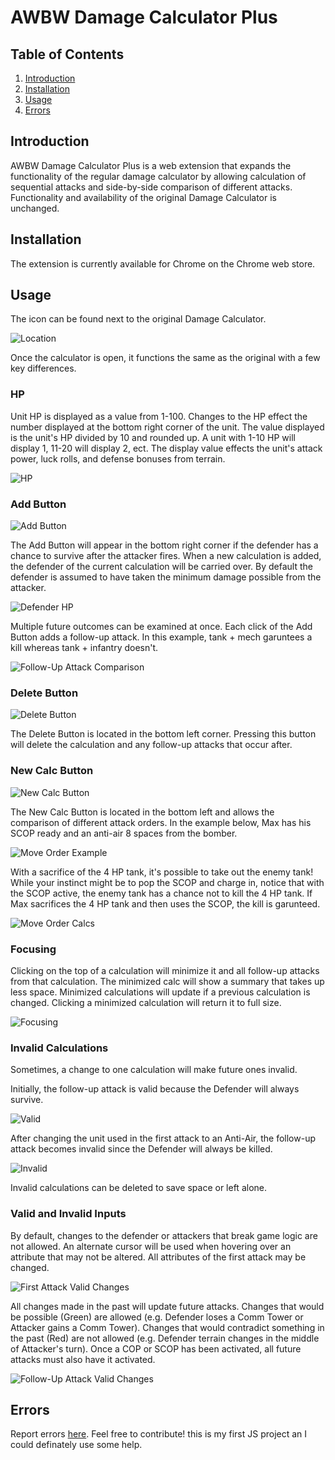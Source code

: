 # AWBW Damage Calculator Plus

## Table of Contents
1. [Introduction](#introduction)
2. [Installation](#installation)
3. [Usage](#usage)
4. [Errors](#errors)

## Introduction
AWBW Damage Calculator Plus is a web extension that expands the functionality of the regular damage calculator by allowing calculation of sequential attacks and side-by-side comparison of different attacks. 
Functionality and availability of the original Damage Calculator is unchanged.

## Installation
The extension is currently available for Chrome on the Chrome web store.

## Usage
The icon can be found next to the original Damage Calculator.

![Location](images/tutorial/toggle_location.png)

Once the calculator is open, it functions the same as the original with a few key differences.

### HP
Unit HP is displayed as a value from 1-100. Changes to the HP effect the number displayed at the bottom right corner of the unit. 
The value displayed is the unit's HP divided by 10 and rounded up. A unit with 1-10 HP will display 1, 11-20 will display 2, ect.
The display value effects the unit's attack power, luck rolls, and defense bonuses from terrain. 

![HP](images/tutorial/hp_display.png)

### Add Button
![Add Button](images/add_icon.png)

The Add Button will appear in the bottom right corner if the defender has a chance to survive after the attacker fires.
When a new calculation is added, the defender of the current calculation will be carried over. By default the defender is assumed to have taken the minimum damage possible from the attacker.

![Defender HP](images/tutorial/defender_hp.png)

Multiple future outcomes can be examined at once. Each click of the Add Button adds a follow-up attack.
In this example, tank + mech garuntees a kill whereas tank + infantry doesn't.

![Follow-Up Attack Comparison](images/tutorial/multiple_paths.png)

### Delete Button
![Delete Button](images/delete_icon.png)

The Delete Button is located in the bottom left corner. Pressing this button will delete the calculation and any follow-up attacks that occur after.

### New Calc Button
![New Calc Button](images/new_calc_icon_20x20.png)

The New Calc Button is located in the bottom left and allows the comparison of different attack orders. 
In the example below, Max has his SCOP ready and an anti-air 8 spaces from the bomber. 

![Move Order Example](images/tutorial/calc_comparison_game.png)

With a sacrifice of the 4 HP tank, it's possible to take out the enemy tank! While your instinct might be to pop the SCOP and charge in, notice that with the SCOP active, the enemy tank has a chance not to kill the 4 HP tank. If Max sacrifices the 4 HP tank and then uses the SCOP, the kill is garunteed.

![Move Order Calcs](images/tutorial/calc_comparison.png)

### Focusing
Clicking on the top of a calculation will minimize it and all follow-up attacks from that calculation. The minimized calc will show a summary that takes up less space.
Minimized calculations will update if a previous calculation is changed. Clicking a minimized calculation will return it to full size.

![Focusing](images/tutorial/focus.png)

### Invalid Calculations
Sometimes, a change to one calculation will make future ones invalid. 

Initially, the follow-up attack is valid because the Defender will always survive.

![Valid](images/tutorial/valid.png)

After changing the unit used in the first attack to an Anti-Air, the follow-up attack becomes invalid since the Defender will always be killed.

![Invalid](images/tutorial/invalid.png)

Invalid calculations can be deleted to save space or left alone.

### Valid and Invalid Inputs
By default, changes to the defender or attackers that break game logic are not allowed. An alternate cursor will be used when hovering over an attribute that may not be altered.
All attributes of the first attack may be changed.

![First Attack Valid Changes](images/tutorial/root_valid.png)

All changes made in the past will update future attacks. Changes that would be possible (Green) are allowed (e.g. Defender loses a Comm Tower or Attacker gains a Comm Tower).
Changes that would contradict something in the past (Red) are not allowed (e.g. Defender terrain changes in the middle of Attacker's turn).
Once a COP or SCOP has been activated, all future attacks must also have it activated.

![Follow-Up Attack Valid Changes](images/tutorial/follow_up_valid.png)

## Errors
Report errors [here](https://forms.gle/my2XMuUk14ZDjry46).
Feel free to contribute! this is my first JS project an I could definately use some help.
